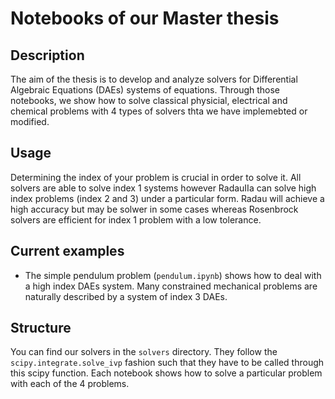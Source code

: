 # Notebooks of our Master thesis

## Description

The aim of the thesis is to develop and analyze solvers for Differential Algebraic Equations (DAEs) systems of equations. 
Through those notebooks, we show how to solve classical physicial, electrical and chemical problems with 4 types of solvers thta we have implemebted or modified.

## Usage

Determining the index of your problem is crucial in order to solve it. All solvers are able to solve index 1 systems however RadauIIa can solve high index problems (index 2 and 3) under a particular form.
Radau will achieve a high accuracy but may be solwer in some cases whereas Rosenbrock solvers are efficient for index 1 problem with a low tolerance.

## Current examples

- The simple pendulum problem (`pendulum.ipynb`) shows how to deal with a high index DAEs system. Many constrained mechanical problems 
are naturally described by a system of index 3 DAEs.

## Structure

You can find our solvers in the `solvers` directory. They follow the `scipy.integrate.solve_ivp` fashion such that they have to be called through this scipy function.
Each notebook shows how to solve a particular problem with each of the 4 problems.
